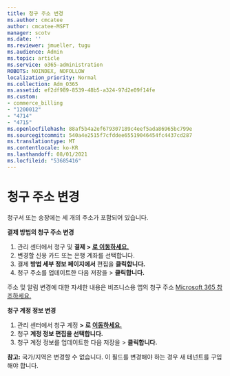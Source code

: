 ```yaml
---
title: 청구 주소 변경
ms.author: cmcatee
author: cmcatee-MSFT
manager: scotv
ms.date: ''
ms.reviewer: jmueller, tugu
ms.audience: Admin
ms.topic: article
ms.service: o365-administration
ROBOTS: NOINDEX, NOFOLLOW
localization_priority: Normal
ms.collection: Adm_O365
ms.assetid: ef2df989-8539-48b5-a324-97d2e09f14fe
ms.custom:
- commerce_billing
- "1200012"
- "4714"
- "4715"
ms.openlocfilehash: 88af5b4a2ef679307189c4eef5ada86965bc799e
ms.sourcegitcommit: 540a4e2515f7cfddee65519046454fc4437cd287
ms.translationtype: MT
ms.contentlocale: ko-KR
ms.lasthandoff: 08/01/2021
ms.locfileid: "53685416"
---
```

# <a name="change-your-billing-address"></a>청구 주소 변경

청구서 또는 송장에는 세 개의 주소가 포함되어 있습니다.

**결제 방법의 청구 주소 변경**

1. 관리 센터에서 청구 및 **결제 > [로 이동하세요.](https://go.microsoft.com/fwlink/p/?linkid=2018806)**
2. 변경할 신용 카드 또는 은행 계좌를 선택합니다.
3. 결제 **방법 세부 정보 페이지에서** 편집을 **클릭합니다.**
4. 청구 주소를 업데이트한 다음 저장을 > **클릭합니다.**

주소 및 알림 변경에 대한 자세한 내용은 비즈니스용 앱의 청구 주소 [Microsoft 365 참조하세요.](/microsoft-365/commerce/billing-and-payments/change-your-billing-addresses)

**청구 계정 정보 변경**

1. 관리 센터에서 청구 계정 **> 로 [이동하세요.](https://admin.microsoft.com/Adminportal/Home?source=applauncher#/BillingAccounts/billing-accounts)**
2. 청구 **계정 정보 편집을 선택합니다.**
3. 청구 계정 정보를 업데이트한 다음 저장을 > **클릭합니다.**

**참고:** 국가/지역은 변경할 수 없습니다. 이 필드를 변경해야 하는 경우 새 테넌트를 구입해야 합니다.
